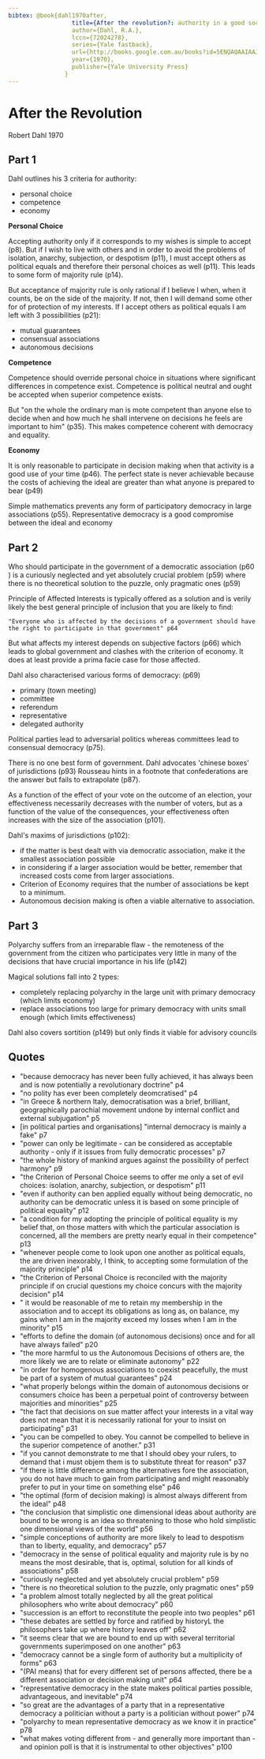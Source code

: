 ```yaml
---	
bibtex:	@book{dahl1970after,
				  title={After the revolution?: authority in a good society},
				  author={Dahl, R.A.},
				  lccn={72024278},
				  series={Yale fastback},
				  url={http://books.google.com.au/books?id=5ENQAQAAIAAJ},
				  year={1970},
				  publisher={Yale University Press}
				}
---
```

				
After the Revolution
====================

Robert Dahl 1970


Part 1
------

Dahl outlines his 3 criteria for authority:

- personal choice
- competence
- economy

**Personal Choice**

Accepting authority only if it corresponds to my wishes is simple to accept (p8).  But if I wish to live with others and in order to avoid the problems of isolation, anarchy, subjection, or despotism (p11), I must accept others as political equals and therefore their personal choices as well (p11).  This leads to some form of majority rule (p14).

But acceptance of majority rule is only rational if I believe I when, when it counts, be on the side of the majority.  If not, then I will demand some other for of protection of my interests.  If I accept others as political equals I am left with 3 possibilities (p21):

- mutual guarantees
- consensual associations
- autonomous decisions

**Competence**

Competence should override personal choice in situations where significant differences in competence exist.  Competence is political neutral and ought be accepted when superior competence exists.

But "on the whole the ordinary man is mote competent than anyone else to decide when and how much he shall intervene on decisions he feels are important to him" (p35).  This makes competence coherent with democracy and equality.

**Economy**

It is only reasonable to participate in decision making when that activity is a good use of your time (p46).  The perfect state is never achievable because the costs of achieving the ideal are greater than what anyone is prepared to bear (p49)

Simple mathematics prevents any form of participatory democracy in large associations (p55).  Representative democracy is a good compromise between the ideal and economy

Part 2
------

Who should participate in the government of a democratic association (p60 ) is a curiously neglected and yet absolutely crucial problem (p59) where there is no theoretical solution to the puzzle, only pragmatic ones (p59)

Principle of Affected Interests is typically offered as a solution and is verily likely the best general principle of inclusion that you are likely to find:

	"Everyone who is affected by the decisions of a government should have the right to participate in that government" p64

But what affects my interest depends on subjective factors (p66) which leads to global government and clashes with the criterion of economy.  It does at least provide a prima facie case for those affected.

Dahl also characterised various forms of democracy: (p69)

- primary (town meeting)
- committee
- referendum
- representative
- delegated authority

Political parties lead to adversarial politics whereas committees lead to consensual democracy (p75).

There is no one best form of government. Dahl advocates 'chinese boxes' of jurisdictions (p93) Rousseau hints in a footnote that confederations are the answer but fails to extrapolate (p87).

As a function of the effect of your vote on the outcome of an election, your effectiveness  necessarily decreases with the number of voters, but as a function of the value of the consequences, your effectiveness often increases with the size of the association (p101).

Dahl's maxims of jurisdictions (p102):

- if the matter is best dealt with via democratic association, make it the smallest association possible
- in considering if a larger association would be better, remember that increased costs come from larger associations.
- Criterion of Economy requires that the number of associations be kept to a minimum.
- Autonomous decision making is often a viable alternative to association.
 

Part 3
------

Polyarchy suffers from an irreparable flaw - the remoteness of the government from the citizen who participates very little in many of the decisions that have crucial importance in his life (p142)

Magical solutions fall into 2 types:

- completely replacing polyarchy in the large unit with primary democracy (which limits economy)
- replace associations too large for primary democracy with units small enough (which limits effectiveness)

Dahl also covers sortition (p149) but only finds it viable for advisory councils


Quotes
------

- "because democracy has never been fully achieved, it has always been and is now potentially a revolutionary doctrine" p4
- "no polity has ever been completely deomcratised" p4
- "in Greece & northern Italy, democratisation was a brief, brilliant, geographically parochial movement undone by internal conflict and external subjugation" p5
- [in political parties and organisations] "internal democracy is mainly a fake" p7
- "power can only be legitimate - can be considered as acceptable authority - only if it issues from fully democratic processes" p7
- "the whole history of mankind argues against the possibility of perfect harmony" p9
- "the Criterion of Personal Choice seems to offer me only a set of evil choices: isolation, anarchy, subjection, or despotism" p11
- "even if authority can ben applied equally without being democratic, no authority can be democratic unless it is based on some principle of political equality" p12
- "a condition for my adopting the principle of political equality is my belief that, on those matters with which the particular association is concerned, all the members are pretty nearly equal in their competence" p13
- "whenever people come to look upon one another as political equals, the are driven inexorably, I think, to accepting some formulation of the majority principle" p14
- "the Criterion of Personal Choice is reconciled with the majority principle if on crucial questions my choice concurs with the majority decision" p14
- " it would be reasonable of me to retain my membership in the association and to accept its obligations as long as, on balance, my gains when I am in the majority exceed my losses when I am in the minority" p15
- "efforts to define the domain (of autonomous decisions) once and for all have always failed" p20
- "the more harmful to us the Autonomous Decisions of others are, the more likely we are to relate or eliminate autonomy" p22
- "in order for homogenous associations to coexist peacefully, the must be part of a system of mutual guarantees" p24
- "what properly belongs within the domain of autonomous decisions or consumers choice has been a perpetual point of controversy between majorities and minorities" p25
- "the fact that decisions on sue matter affect your interests in a vital way does not mean that it is necessarily rational for your to insist on participating" p31
- "you can be compelled to obey. You cannot be compelled to believe in the superior competence of another." p31
- "if you cannot demonstrate to me that I should obey your rulers, to demand that i must objem them is to substitute threat for reason" p37
- "if there is little difference among the alternatives fore the association, you do not have much to gain from participating and might reasonably prefer to put in your time on something else" p46
- "the optimal (form of decision making) is almost always different from the ideal" p48
- "the conclusion that simplistic one dimensional ideas about authority are bound to be wrong is an idea so threatening to those who hold simplistic one dimensional views of the world" p56
- "simple conceptions of authority are more likely to lead to despotism than to liberty, equality, and democracy" p57
- "democracy in the sense of political equality and majority rule is by no means the most desirable, that is, optimal, solution for all kinds of associations" p58
- "curiously neglected and yet absolutely crucial problem" p59
- "there is no theoretical solution to the puzzle, only pragmatic ones" p59
- "a problem almost totally neglected by all the great political philosophers who write about democracy" p60
- "succession is an effort to reconstitute the people into two peoples" p61
- "these debates are settled by force and ratified by historyL the philosophers take up where history leaves off" p62
- "it seems clear that we are bound to end up with several territorial governments superimposed on one another" p63
- "democracy cannot be a single form of authority but a multiplicity of forms" p63
- "(PAI means) that for every different set of persons affected, there be a different association or decision making unit" p64
- "representative democracy in the state makes political parties possible, advantageous, and inevitable" p74
- "so great are the advantages of a party that in a representative democracy a politician without a party is a politician without power" p74
- "polyarchy to mean representative democracy as we know it in practice" p78
- "what makes voting different from - and generally more important than - and opinion poll is that it is instrumental to other objectives" p100
